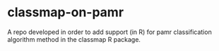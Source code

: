 # classmap-on-pamr
A repo developed in order to add support (in R) for pamr classification algorithm method in the classmap R package.
